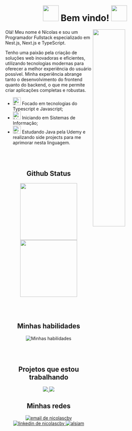 <div align="center">

# <img src="https://user-images.githubusercontent.com/74038190/213844263-a8897a51-32f4-4b3b-b5c2-e1528b89f6f3.png" width="50px" /> Bem vindo! <img src="https://user-images.githubusercontent.com/74038190/213844263-a8897a51-32f4-4b3b-b5c2-e1528b89f6f3.png" width="50px" />

</div>

<p>
   <img align="right" width="45%" height="40%" src="https://github.com/NicolasCBV/NicolasCBV/assets/92616145/5b18f429-8eba-4e6f-83fe-0b20b96f4e6e"/>
  
  Olá! Meu nome é Nícolas e sou um Programador Fullstack especializado em Nest.js, Next.js e TypeScript.

  Tenho uma paixão pela criação de soluções web inovadoras e eficientes, utilizando tecnologias modernas para oferecer a melhor experiência do usuário possível. Minha experiência abrange tanto o desenvolvimento do frontend quanto do backend, o que me permite criar aplicações completas e robustas.

  - <img src="https://raw.githubusercontent.com/Tarikul-Islam-Anik/Animated-Fluent-Emojis/master/Emojis/Smilies/Beaming%20Face%20with%20Smiling%20Eyes.png" alt="Emoji de sorrijo animado" width="25" height="25" /> Focado em tecnologias do Typescript e Javascript;
  - <img src="https://raw.githubusercontent.com/Tarikul-Islam-Anik/Animated-Fluent-Emojis/master/Emojis/Objects/Open%20Book.png" alt="Livro aberto" width="25" height="25" /> Iniciando em Sistemas de Informação;
  - <img src="https://user-images.githubusercontent.com/74038190/216120974-24a76b31-7f39-41f1-a38f-b3c1377cc612.png" alt="Xícara" width="25px" height="25px" /> Estudando Java pela Udemy e realizando side projects para me aprimorar nesta linguagem.
</p>

<div align="center">

<br>
<br>

<h2> Github Status </h2>
<img height="180em" src="https://github-readme-stats.vercel.app/api/top-langs/?username=NicolasCBV&layout=compact&theme=merko&locale=pt-br&border_color=99C24D"/>
<img height="180em" src="https://github-readme-stats.vercel.app/api?username=nicolascbv&hide=contribs&show_icons=true&theme=merko&locale=pt-br&count_private=true&rank_icon=github&border_color=99C24D"/>

</div>

<br>
<br>
<br>

<div align="center">
<h2>Minhas habilidades</h2>

![Minhas habilidades](https://skillicons.dev/icons?i=js,html,css,typescript,react,next,nodejs,nestjs,express,vite,sqlite,mysql,postgres,redis,linux,docker,java,maven,spring,gcp,jest,githubactions,arduino,firebase&perline=8)

</div>

<br>
<br>

<div align="center">
   <h2>Projetos que estou trabalhando</h2>

   <a href="https://github.com/AppMorada/MoradaApp.Api" target="_blank">
      <img src="https://github-readme-stats.vercel.app/api/pin/?username=AppMorada&repo=MoradaApp.Api&border_color=99C24D&bg_color=0D1117&title_color=C9D1D9&text_color=8B949E&icon_color=99C24D"/>
      <img src="https://github-readme-stats.vercel.app/api/pin/?username=NicolasCBV&repo=seuportfolio.registryapi&border_color=99C24D&bg_color=0D1117&title_color=C9D1D9&text_color=8B949E&icon_color=99C24D"/>
   </a>
</div>

<div align="center">
  <h2>Minhas redes</h2>

  <a href="mailto:nicolascbv700@gmail.com?subject=Ol%C3%A1%20N%C3%ADcolas!&body=Podemos%20conversar%3F" target="_blank">
    <img src="https://img.shields.io/badge/Google%20email-grey?logo=gmail&style=for-the-badge" alt="email de nicolascbv" />
  </a>

  <a href="https://www.linkedin.com/in/n%C3%ADcolas-cleiton-707688227/" target="_blank">
    <img src="https://img.shields.io/badge/LinkedIn-0077B5?style=for-the-badge&logo=linkedin&logoColor=white" alt="linkedin de nicolascbv"/>
  </a>

  <a href="https://portfolio-or1x.vercel.app/" target="blank">
    <img src="https://img.shields.io/badge/Website-DC143C?style=for-the-badge&logo=medium&logoColor=white" alt="alsiam" />
  </a>
</div>
